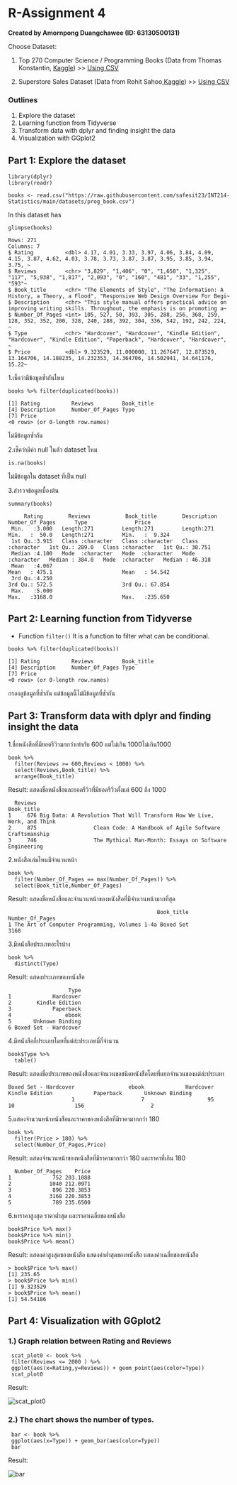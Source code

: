 # R-Assignment 4

**Created by Amornpong Duangchawee (ID: 63130500131)**

Choose Dataset:
1. Top 270 Computer Science / Programming Books (Data from Thomas Konstantin, [Kaggle](https://www.kaggle.com/thomaskonstantin/top-270-rated-computer-science-programing-books)) >> [Using CSV](https://raw.githubusercontent.com/safesit23/INT214-Statistics/main/datasets/prog_book.csv)

2. Superstore Sales Dataset (Data from Rohit Sahoo,[Kaggle](https://www.kaggle.com/rohitsahoo/sales-forecasting)) >> [Using CSV](https://raw.githubusercontent.com/safesit23/INT214-Statistics/main/datasets/superstore_sales.csv)


### Outlines
1. Explore the dataset
2. Learning function from Tidyverse
3. Transform data with dplyr and finding insight the data
4. Visualization with GGplot2

## Part 1: Explore the dataset

```
library(dplyr)
library(readr)

books <- read.csv("https://raw.githubusercontent.com/safesit23/INT214-Statistics/main/datasets/prog_book.csv")
```
In this dataset has
```
glimpse(books)
```
```
Rows: 271
Columns: 7
$ Rating          <dbl> 4.17, 4.01, 3.33, 3.97, 4.06, 3.84, 4.09, 4.15, 3.87, 4.62, 4.03, 3.78, 3.73, 3.87, 3.87, 3.95, 3.85, 3.94, 3.75, ~
$ Reviews         <chr> "3,829", "1,406", "0", "1,658", "1,325", "117", "5,938", "1,817", "2,093", "0", "160", "481", "33", "1,255", "593"~
$ Book_title      <chr> "The Elements of Style", "The Information: A History, a Theory, a Flood", "Responsive Web Design Overview For Begi~
$ Description     <chr> "This style manual offers practical advice on improving writing skills. Throughout, the emphasis is on promoting a~
$ Number_Of_Pages <int> 105, 527, 50, 393, 305, 288, 256, 368, 259, 128, 352, 352, 200, 328, 240, 288, 392, 304, 336, 542, 192, 242, 224, ~
$ Type            <chr> "Hardcover", "Hardcover", "Kindle Edition", "Hardcover", "Kindle Edition", "Paperback", "Hardcover", "Hardcover", ~
$ Price           <dbl> 9.323529, 11.000000, 11.267647, 12.873529, 13.164706, 14.188235, 14.232353, 14.364706, 14.502941, 14.641176, 15.22~
```
1.เช็คว่ามีข้อมูลซ้ำกันไหม
```
books %>% filter(duplicated(books))
```
```
[1] Rating          Reviews         Book_title     
[4] Description     Number_Of_Pages Type           
[7] Price 
<0 rows> (or 0-length row.names)
```
ไม่มีข้อมูลซ้ำกัน

2.เช็คว่ามีค่า null ในตัว dataset ไหม
```
is.na(books)
```
ไม่มีข้อมูลใน dataset ที่เป็น null

3.สำรวจข้อมูลเบื้องต้น

```
summary(books)
```

```
     Rating        Reviews           Book_title        Description        Number_Of_Pages      Type               Price        
 Min.   :3.000   Length:271         Length:271         Length:271         Min.   :  50.0   Length:271         Min.   :  9.324  
 1st Qu.:3.915   Class :character   Class :character   Class :character   1st Qu.: 289.0   Class :character   1st Qu.: 30.751  
 Median :4.100   Mode  :character   Mode  :character   Mode  :character   Median : 384.0   Mode  :character   Median : 46.318  
 Mean   :4.067                                                            Mean   : 475.1                      Mean   : 54.542  
 3rd Qu.:4.250                                                            3rd Qu.: 572.5                      3rd Qu.: 67.854  
 Max.   :5.000                                                            Max.   :3168.0                      Max.   :235.650  
 ```

## Part 2: Learning function from Tidyverse

- Function `filter()` It is a function to filter what can be conditional.

```
books %>% filter(duplicated(books))
```

```
[1] Rating          Reviews         Book_title     
[4] Description     Number_Of_Pages Type           
[7] Price 
<0 rows> (or 0-length row.names)
```
กรองดูข้อมูลที่ซ้ำกัน แต่ข้อมูลนี้ไม่มีข้อมูลที่ซ้ำกัน

## Part 3: Transform data with dplyr and finding insight the data

1.ชื่อหนังสือที่มียอดรีวิวมกกว่าเท่ากับ 600 แต่ไม่เกิน 1000ไม่เกิน1000

```
book %>%
  filter(Reviews >= 600,Reviews < 1000) %>%
  select(Reviews,Book_title) %>%
  arrange(Book_title)

```

Result: แสดงชื่อหนังสือและยอดรีวิวที่มียอดรีวิวตั้งแต่ 600 ถึง 1000

```
  Reviews                                                              Book_title
1     676 Big Data: A Revolution That Will Transform How We Live, Work, and Think
2     875                  Clean Code: A Handbook of Agile Software Craftsmanship
3     746                  The Mythical Man-Month: Essays on Software Engineering
```
2.หนังสือเล่มไหนมีจำนวนหน้า

```
book %>% 
  filter(Number_Of_Pages == max(Number_Of_Pages)) %>% 
  select(Book_title,Number_Of_Pages)
```

Result: แสดงชื่อหนังสือและจำนวนหน้าของหนังสือที่มีจำนวนหน้ามากที่สุด

```
                                               Book_title Number_Of_Pages
1 The Art of Computer Programming, Volumes 1-4a Boxed Set            3168
```

3.มีหนังสือประเภทอะไรบ้าง

```
book %>%
  distinct(Type)
```

Result: แสดงประเภทของหนังสือ

```
                   Type
1             Hardcover
2        Kindle Edition
3             Paperback
4                 ebook
5       Unknown Binding
6 Boxed Set - Hardcover
```

4.มีหนังสือกี่ประเภทโดยที่แต่ล่ะประเภทมี่กี่จำนวน

```
book$Type %>%
  table()
```

Result: แสดงชื่อประเภทของหนังสือและจำนวนขอชนิดหนังสือโดยที่แยกจำนวนของแต่ล่ะประเภท

```
Boxed Set - Hardcover                 ebook             Hardcover        Kindle Edition             Paperback       Unknown Binding 
                    1                     7                    95                    10                   156                     2 
```

5.แสดงจำนวนหน้าหนังสือและราคาของหนังสือที่มีราคามากกว่า 180 

```
book %>% 
  filter(Price > 180) %>%
  select(Number_Of_Pages,Price)
```

Result: แสดงจำนวนหน้าของหนังสือที่มีราคามากกว่า 180 และราคาที่เกิน 180

```
  Number_Of_Pages    Price
1             752 203.1088
2            1040 212.0971
3             896 220.3853
4            3168 220.3853
5             789 235.6500
```

6.หาราคาสูงสุด ราคาต่ำสุด และราคาเฉลี่ยของหนังสือ

```
book$Price %>% max()
book$Price %>% min()
book$Price %>% mean()
```

Result: แสดงค่าสูงสุดของหนังสือ
        แสดงค่าต่ำสุดของหนังสือ
        แสดงค่าเฉลี่ยของหนังสือ

```
> book$Price %>% max()
[1] 235.65
> book$Price %>% min()
[1] 9.323529
> book$Price %>% mean()
[1] 54.54186
```

## Part 4: Visualization with GGplot2
### 1.) Graph relation between Rating and Reviews

```
 scat_plot0 <- book %>% 
 filter(Reviews <= 2000 ) %>% 
 ggplot(aes(x=Rating,y=Reviews)) + geom_point(aes(color=Type))
 scat_plot0
```
Result:

![scat_plot0](scat_plot0.png)

### 2.) The chart shows the number of types.

```
 bar <- book %>% 
 ggplot(aes(x=Type)) + geom_bar(aes(color=Type))
 bar
```
Result:

![bar](bar.png)

